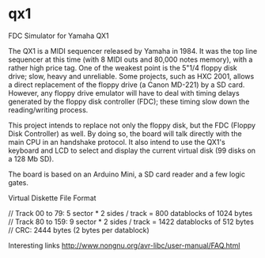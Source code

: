 # qx1
FDC Simulator for Yamaha QX1

The QX1 is a MIDI sequencer released by Yamaha in 1984. 
It was the top line sequencer at this time (with 8 MIDI outs and 80,000 notes memory), with a rather high price tag.
One of the weakest point is the 5"1/4 floppy disk drive; slow, heavy and unreliable.
Some projects, such as HXC 2001, allows a direct replacement of the floppy drive (a Canon MD-221) by a SD card.
However, any floppy drive emulator will have to deal with timing delays generated by the floppy disk controller (FDC);
these timing slow down the reading/writing process.

This project intends to replace not only the floppy disk, but the FDC (Floppy Disk Controller) as well.
By doing so, the board will talk directly with the main CPU in an handshake protocol.
It also intend to use the QX1's keyboard and LCD to select and display the current virtual disk (99 disks on a 128 Mb SD).

The board is based on an Arduino Mini, a SD card reader and a few logic gates.

Virtual Diskette File Format

// Track 00 to 79: 5 sector * 2 sides / track = 800 datablocks of 1024 bytes
// Track 80 to 159: 9 sector * 2 sides / track = 1422 datablocks of 512 bytes
// CRC: 2444 bytes (2 bytes per datablock)

Interesting links
http://www.nongnu.org/avr-libc/user-manual/FAQ.html
